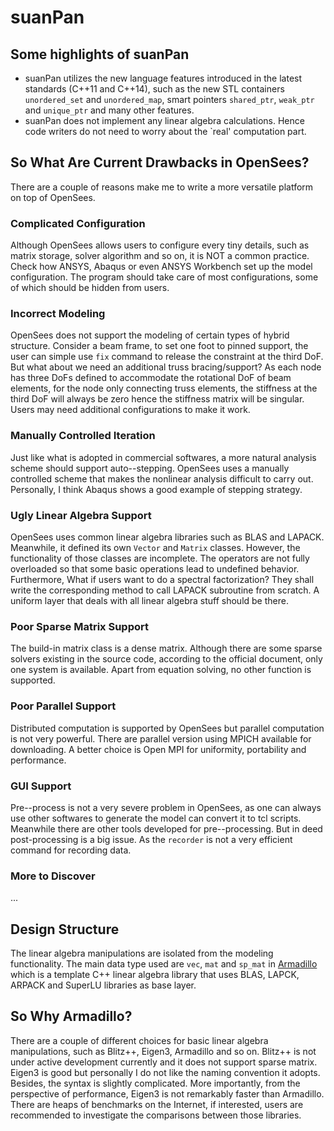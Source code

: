 # suanPan
## Some highlights of suanPan
- suanPan utilizes the new language features introduced in the latest standards (C++11 and C++14), such as the new STL containers `unordered_set` and `unordered_map`, smart pointers `shared_ptr`, `weak_ptr` and `unique_ptr` and many other features.
- suanPan does not implement any linear algebra calculations. Hence code writers do not need to worry about the `real' computation part.

## So What Are Current Drawbacks in OpenSees?
There are a couple of reasons make me to write a more versatile platform on top of OpenSees.
### Complicated Configuration
Although OpenSees allows users to configure every tiny details, such as matrix storage, solver algorithm and so on, it is NOT a common practice. Check how ANSYS, Abaqus or even ANSYS Workbench set up the model configuration. The program should take care of most configurations, some of which should be hidden from users. 
### Incorrect Modeling
OpenSees does not support the modeling of certain types of hybrid structure. Consider a beam frame, to set one foot to pinned support, the user can simple use `fix` command to release the constraint at the third DoF. But what about we need an additional truss bracing/support? As each node has three DoFs defined to accommodate the rotational DoF of beam elements, for the node only connecting truss elements, the stiffness at the third DoF will always be zero hence the stiffness matrix will be singular. Users may need additional configurations to make it work.
### Manually Controlled Iteration
Just like what is adopted in commercial softwares, a more natural analysis scheme should support auto--stepping. OpenSees uses a manually controlled scheme that makes the nonlinear analysis difficult to carry out. Personally, I think Abaqus shows a good example of stepping strategy.
### Ugly Linear Algebra Support
OpenSees uses common linear algebra libraries such as BLAS and LAPACK. Meanwhile, it defined its own `Vector` and `Matrix` classes. However, the functionality of those classes are incomplete. The operators are not fully overloaded so that some basic operations lead to undefined behavior. Furthermore, What if users want to do a spectral factorization? They shall write the corresponding method to call LAPACK subroutine from scratch. A uniform layer that deals with all linear algebra stuff should be there.
### Poor Sparse Matrix Support
The build-in matrix class is a dense matrix. Although there are some sparse solvers existing in the source code, according to the official document, only one system is available. Apart from equation solving, no other function is supported.
### Poor Parallel Support
Distributed computation is supported by OpenSees but parallel computation is not very powerful. There are parallel version using MPICH available for downloading. A better choice is Open MPI for uniformity, portability and performance.
### GUI Support
Pre--process is not a very severe problem in OpenSees, as one can always use other softwares to generate the model can convert it to tcl scripts. Meanwhile there are other tools developed for pre--processing. But in deed post-processing is a big issue. As the `recorder` is not a very efficient command for recording data.
### More to Discover
...
## Design Structure
The linear algebra manipulations are isolated from the modeling functionality. The main data type used are `vec`, `mat` and `sp_mat` in [Armadillo](http://arma.sourceforge.net/) which is a template C++ linear algebra library that uses BLAS, LAPCK, ARPACK and SuperLU libraries as base layer.
## So Why Armadillo?
There are a couple of different choices for basic linear algebra manipulations, such as Blitz++, Eigen3, Armadillo and so on. Blitz++ is not under active development currently and it does not support sparse matrix. Eigen3 is good but personally I do not like the naming convention it adopts. Besides, the syntax is slightly complicated. More importantly, from the perspective of performance, Eigen3 is not remarkably faster than Armadillo. There are heaps of benchmarks on the Internet, if interested, users are recommended to investigate the comparisons between those libraries.